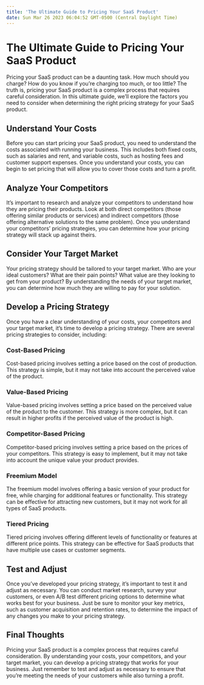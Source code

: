 ```yaml
---
title: 'The Ultimate Guide to Pricing Your SaaS Product'
date: Sun Mar 26 2023 06:04:52 GMT-0500 (Central Daylight Time)
---
```


# The Ultimate Guide to Pricing Your SaaS Product

Pricing your SaaS product can be a daunting task. How much should you charge? How do you know if you’re charging too much, or too little? The truth is, pricing your SaaS product is a complex process that requires careful consideration. In this ultimate guide, we’ll explore the factors you need to consider when determining the right pricing strategy for your SaaS product.

## Understand Your Costs

Before you can start pricing your SaaS product, you need to understand the costs associated with running your business. This includes both fixed costs, such as salaries and rent, and variable costs, such as hosting fees and customer support expenses. Once you understand your costs, you can begin to set pricing that will allow you to cover those costs and turn a profit.

## Analyze Your Competitors

It’s important to research and analyze your competitors to understand how they are pricing their products. Look at both direct competitors (those offering similar products or services) and indirect competitors (those offering alternative solutions to the same problem). Once you understand your competitors’ pricing strategies, you can determine how your pricing strategy will stack up against theirs.

## Consider Your Target Market

Your pricing strategy should be tailored to your target market. Who are your ideal customers? What are their pain points? What value are they looking to get from your product? By understanding the needs of your target market, you can determine how much they are willing to pay for your solution.

## Develop a Pricing Strategy

Once you have a clear understanding of your costs, your competitors and your target market, it’s time to develop a pricing strategy. There are several pricing strategies to consider, including:

### Cost-Based Pricing

Cost-based pricing involves setting a price based on the cost of production. This strategy is simple, but it may not take into account the perceived value of the product.

### Value-Based Pricing

Value-based pricing involves setting a price based on the perceived value of the product to the customer. This strategy is more complex, but it can result in higher profits if the perceived value of the product is high.

### Competitor-Based Pricing

Competitor-based pricing involves setting a price based on the prices of your competitors. This strategy is easy to implement, but it may not take into account the unique value your product provides.

### Freemium Model

The freemium model involves offering a basic version of your product for free, while charging for additional features or functionality. This strategy can be effective for attracting new customers, but it may not work for all types of SaaS products.

### Tiered Pricing

Tiered pricing involves offering different levels of functionality or features at different price points. This strategy can be effective for SaaS products that have multiple use cases or customer segments.

## Test and Adjust

Once you’ve developed your pricing strategy, it’s important to test it and adjust as necessary. You can conduct market research, survey your customers, or even A/B test different pricing options to determine what works best for your business. Just be sure to monitor your key metrics, such as customer acquisition and retention rates, to determine the impact of any changes you make to your pricing strategy.

## Final Thoughts

Pricing your SaaS product is a complex process that requires careful consideration. By understanding your costs, your competitors, and your target market, you can develop a pricing strategy that works for your business. Just remember to test and adjust as necessary to ensure that you’re meeting the needs of your customers while also turning a profit.
